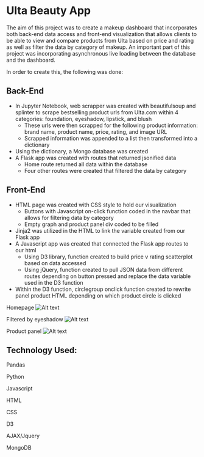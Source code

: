 # Ulta Beauty App

The aim of this project was to create a makeup dashboard that incorporates both back-end data access and front-end visualization that allows clients to be able to view and compare products from Ulta based on price and rating as well as filter the data by category of makeup. An important part of this project was incorporating asynchronous live loading between the database and the dashboard.

In order to create this, the following was done:

## Back-End
  - In Jupyter Notebook, web scrapper was created with beautifulsoup and splinter to scrape bestselling product urls from Ulta.com within 4 categories: foundation, eyeshadow,         lipstick, and blush
    - These urls were then scrapped for the following product information: brand name, product name, price, rating, and image URL
    - Scrapped information was appended to a list then transformed into a dictionary
  - Using the dictionary, a Mongo database was created
  - A Flask app was created with routes that returned jsonified data
    - Home route returned all data within the database
    - Four other routes were created that filtered the data by category
  
 ## Front-End
  - HTML page was created with CSS style to hold our visualization
    - Buttons with Javascript on-click function coded in the navbar that allows for filtering data by category
    - Empty graph and product panel div coded to be filled
  - Jinja2 was utilized in the HTML to link the variable created from our Flask app
  - A Javascript app was created that connected the Flask app routes to our html
    - Using D3 library, function created to build price v rating scatterplot based on data accessed
    - Using jQuery, function created to pull JSON data from different routes depending on button pressed and replace the data variable used in the D3 function
  - Within the D3 function, circlegroup onclick function created to rewrite panel product HTML depending on which product circle is clicked
  
  Homepage
  ![Alt text](static/img/homepage.PNG?raw=true "Homepage")
  
  Filtered by eyeshadow
  ![Alt text](static/img/filteredpage.PNG?raw=true "Homepage")
  
  Product panel
  ![Alt text](static/img/productpanel.PNG?raw=true "Homepage")
   
 ## Technology Used:
 
 Pandas
 
 Python
 
 Javascript
 
 HTML
 
 CSS
 
 D3
 
 AJAX/Jquery
 
 MongoDB
